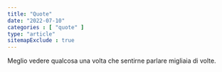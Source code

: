 ```yaml
---
title: "Quote"
date: "2022-07-10"
categories : [ "quote" ]
type: "article"
sitemapExclude : true
---
```

Meglio vedere qualcosa una volta che sentirne parlare migliaia di volte.